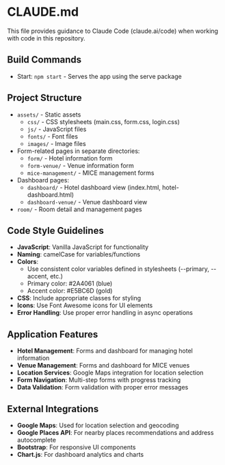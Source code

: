 # CLAUDE.md

This file provides guidance to Claude Code (claude.ai/code) when working with code in this repository.

## Build Commands
- Start: `npm start` - Serves the app using the serve package

## Project Structure
- `assets/` - Static assets
  - `css/` - CSS stylesheets (main.css, form.css, login.css)
  - `js/` - JavaScript files
  - `fonts/` - Font files
  - `images/` - Image files
- Form-related pages in separate directories:
  - `form/` - Hotel information form
  - `form-venue/` - Venue information form
  - `mice-management/` - MICE management forms 
- Dashboard pages:
  - `dashboard/` - Hotel dashboard view (index.html, hotel-dashboard.html)
  - `dashboard-venue/` - Venue dashboard view
- `room/` - Room detail and management pages

## Code Style Guidelines
- **JavaScript**: Vanilla JavaScript for functionality
- **Naming**: camelCase for variables/functions
- **Colors**:
  - Use consistent color variables defined in stylesheets (--primary, --accent, etc.)
  - Primary color: #2A4061 (blue)
  - Accent color: #E5BC6D (gold)
- **CSS**: Include appropriate classes for styling
- **Icons**: Use Font Awesome icons for UI elements
- **Error Handling**: Use proper error handling in async operations

## Application Features
- **Hotel Management**: Forms and dashboard for managing hotel information
- **Venue Management**: Forms and dashboard for MICE venues
- **Location Services**: Google Maps integration for location selection
- **Form Navigation**: Multi-step forms with progress tracking
- **Data Validation**: Form validation with proper error messages

## External Integrations
- **Google Maps**: Used for location selection and geocoding
- **Google Places API**: For nearby places recommendations and address autocomplete
- **Bootstrap**: For responsive UI components
- **Chart.js**: For dashboard analytics and charts